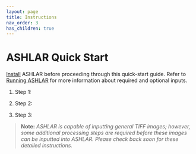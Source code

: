 ```yaml
---
layout: page
title: Instructions
nav_order: 3
has_children: true
---
```


# ASHLAR Quick Start

[Install](./installation.html) ASHLAR before proceeding through this quick-start guide.  Refer to [Running ASHLAR](./running.html) for more information about required and optional inputs.


1. Step 1:

2. Step 2:

3. Step 3:

> **Note:** *ASHLAR is capable of inputting general TIFF images; however, some additional processing steps are required before these images can be inputted into ASHLAR. Please check back soon for these detailed instructions.*



